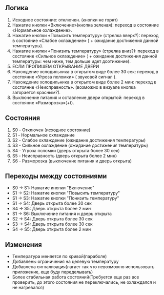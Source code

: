 ## Логика
1.  Исходное состояние: отключен. (кнопки не горят)
2.  Нажатие кнопки «Включение»(кнопка зеленая): переход в состояние «Нормальное охлаждение».
3.  Нажатие кнопки «Повысить температуру» (стрелка вверх?): переход в состояние «Слабое охлаждение» ( + ожидание достижения данной температуры).
4.  Нажатие кнопки «Понизить температуру» (стрелка вниз?): переход в состояние «Сильное охлаждение» ( + ожидание достижения данной температуры: чем ниже, тем дольше идет дсотижение).
5.  ЕСЛИ ПРОПИШЕМ ОТКРЫВАНИЕ ДВЕРИ
6.  Нахождение холодильника в открытом виде более 30 сек: переход в состояние «Угроза поломки» ( звуковой сигнал ).
7.  Нахождение холодильника в открытом виде более 2 мин: переход в состояние «Неисправность». (возможно в визуале кнопка загорается красным?). 
8.  Выключение питания и оставление двери открытой: переход в состояние «Разморозка»(+t).

## Состояния

1. S0 - Отключен (исходное состояние)
2. S1 - Нормальное охлаждение
3. S2 - Слабое охлаждение (ожидание достижения температуры)
4. S3 - Сильное охлаждение (ожидание достижения температуры)
5. S4 - Угроза поломки (дверь открыта более 30 сек)
6. S5 - Неисправность (дверь открыта более 2 мин)
7. S6 - Разморозка (выключение питания и дверь открыта)


## Переходы между состояниями

- S0 -> S1: Нажатие кнопки "Включение"
- S1 -> S2: Нажатие кнопки "Повысить температуру"
- S1 -> S3: Нажатие кнопки "Понизить температуру"
- S1 -> S4: Дверь открыта более 30 сек
- S4 -> S5: Дверь открыта более 2 мин
- S1 -> S6: Выключение питания и дверь открыта
- S2 -> S4: Дверь открыта более 30 сек
- S3 -> S4: Дверь открыта более 30 сек
- S4 -> S5: Дверь открыта более 2 мин

## Изменения
- Температура меняется по кривой(параболе)
- Добавлены ограничения на целевую температуру
- Добавлена сигнализация(лагает так что невозможно использовать приложение, еще буду переделывать)
- Более стабильная работа состояний(Требуется еще раз все проверить, до этого состояния не переключались, не охлаждался и не нагревался)


